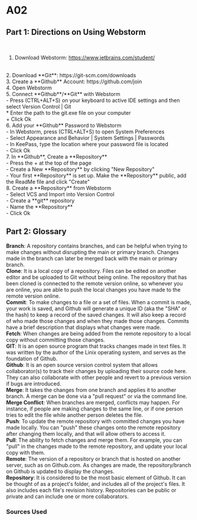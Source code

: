 # A02

## Part 1: Directions on Using Webstorm 
</br>

 
1. Download Webstorm: https://www.jetbrains.com/student/ 
</br>
2. Download **Git**: https://git-scm.com/downloads
</br>
3. Create a **Github** Account: https://github.com/join
</br>
4. Open Webstorm
</br>
5. Connect **Github**/**Git** with Webstorm
</br>
- Press (CTRL+ALT+S) on your keyboard to active IDE settings and then select Version Control | Git
</br>
* Enter the path to the git.exe file on your computer
</br>
+ Click Ok
</br>
6. Add your **Github** Password to Webstorm 
</br>
   - In Webstorm, press (CTRL+ALT+S) to open System Preferences 
</br>
   - Select Appearance and Behavior | System Settings | Passwords 
</br>
   - In KeePass, type the location where your password file is located 
</br>
			- Click Ok
</br>
7. In **Github**, Create a **Repository**
</br>
   - Press the + at the top of the page 
</br>
			- Create a New **Repository** by clicking "New Repository"
</br>
			- Your first **Repository** is set up. Make the **Repository** public, add the ReadMe file and click "Create"
</br>
8. Create a **Repository** from Webstorm
</br>
			- Select VCS and Import into Version Control
</br>
   - Create a **git** repository
</br>
			- Name the **Repository**
</br>
			- Click Ok
</br>

   




## Part 2: Glossary 
**Branch**: A repository contains branches, and can be helpful when trying to make changes without disrupting the main or primary branch. Changes made in the branch can later be merged back with the main or primary branch. 
</br>
**Clone**: It is a local copy of a repository. Files can be edited on another editor and be uploaded to Git without being online. The repository that has been cloned is connected to the remote version online, so whenever you are online, you are able to push the local changes you have made to the remote version online.
</br>
**Commit**: To make changes to a file or a set of files. When a commit is made, your work is saved, and Github will generate a unique ID (aka the "SHA" or the hash) to keep a record of the saved changes. It will also keep a record of who made those changes and when they made those changes. Commits have a brief description that displays what changes were made. 
</br>
**Fetch**: When changes are being added from the remote repository to a local copy without committing those changes. 
</br>
**GIT**: It is an open source program that tracks changes made in text files. It was written by the author of the Linix operating system, and serves as the foundation of Github.
</br>
**Github**: It is an open source version control system that allows collaborator(s) to track their changes by uploading their source code here. They can also collaborate with other people and revert to a previous version if bugs are introduced. 
</br>
**Merge**: It takes the changes from one branch and applies it to another branch. A merge can be done via a "pull request" or via the command line.
</br>
**Merge Conflict**: When branches are merged, conflicts may happen. For instance, if people are making changes to the same line, or if one person tries to edit the file while another person deletes the file.
</br>
**Push**: To update the remote repository with committed changes you have made locally. You can "push" these changes onto the remote repository after changing them locally, and that will allow others to access it. 
</br>
**Pull**: The ability to fetch changes and merge them. For example, you can "pull" in the changes made to the remote repository, and update your local copy with them.
</br>
**Remote**: The version of a repository or branch that is hosted on another server, such as on Github.com. As changes are made, the repository/branch on Github is updated to display the changes. 
</br>
**Repository**: It is considered to be the most basic element of Github. It can be thought of as a project's folder, and includes all of the project's files. It also includes each file's revision history. Repositories can be public or private and can include one or more collaborators. 
</br>

### Sources Used

